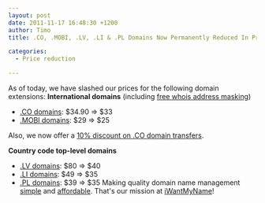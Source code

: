 ```yaml
---
layout: post
date: 2011-11-17 16:48:30 +1200
author: Timo
title: .CO, .MOBI, .LV, .LI & .PL Domains Now Permanently Reduced In Price

categories:
  - Price reduction

---
```


As of today, we have slashed our prices for the following domain extensions:
**International domains** (including [free whois address masking](https://iwantmyname.com/blog/2011/10/free-whois-address-masking-to-protect-your-privacy.html))


*   [.CO domains](https://iwantmyname.com/domains/co-colombian-domain-name-registration-for-colombia): $34.90 =&gt; $33 
*   [.MOBI domains](https://iwantmyname.com/domains/mobi-domain-name-registration-for-mobile): $29 =&gt; $25


Also, we now offer a [10% discount on .CO domain transfers](https://iwantmyname.com/domains/co-domain-registrar-transfer-colombia).

**Country code top-level domains**


*   [.LV domains](https://iwantmyname.com/domains/lv-latvian-domain-name-registration-for-latvia): $80 =&gt; $40
*   [.LI domains](https://iwantmyname.com/domains/li-liechtensteiner-domain-name-registration-for-liechtenstein): $49 =&gt; $35
*   [.PL domains](https://iwantmyname.com/domains/pl-polish-domain-name-registration-for-poland): $39 =&gt; $35
Making quality domain name management [simple](https://iwantmyname.com) and [affordable](https://iwantmyname.com/domains/domain-name-registration-list-of-extensions). That's our mission at [iWantMyName](https://iwantmyname.com)!
